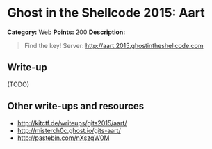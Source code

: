 # Ghost in the Shellcode 2015: Aart

**Category:** Web
**Points:** 200
**Description:**

> Find the key!
> Server: http://aart.2015.ghostintheshellcode.com

## Write-up

(TODO)

## Other write-ups and resources

* <http://kitctf.de/writeups/gits2015/aart/>
* <http://misterch0c.ghost.io/gits-aart/>
* <http://pastebin.com/nXszqW0M>

